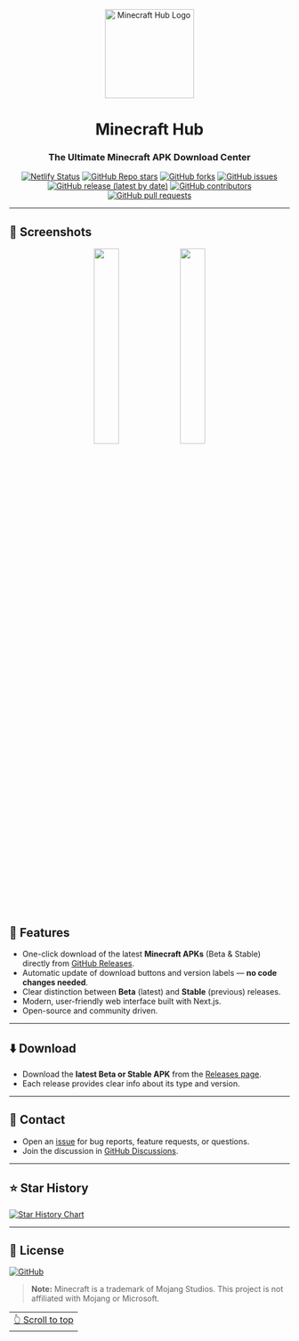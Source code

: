 <div align="center">

<a href="/">
  <img src="https://ik.imagekit.io/dy44khd73/logo.jpg?updatedAt=1749897563233" width="160" height="160" align="center" alt="Minecraft Hub Logo">
</a>

# Minecraft Hub

### The Ultimate Minecraft APK Download Center

[![Netlify Status](https://api.netlify.com/api/v1/badges/68b21e10-91e8-462b-94d2-dd19348451eb/deploy-status)](https://app.netlify.com/projects/the-minecraft-hub/deploys)
[![GitHub Repo stars](https://img.shields.io/github/stars/HexaGhost-09/minecraft-hub?style=flat&logo=github)](https://github.com/HexaGhost-09/minecraft-hub/stargazers)
[![GitHub forks](https://img.shields.io/github/forks/HexaGhost-09/minecraft-hub?style=flat&logo=github)](https://github.com/HexaGhost-09/minecraft-hub/network)
[![GitHub issues](https://img.shields.io/github/issues/HexaGhost-09/minecraft-hub)](https://github.com/HexaGhost-09/minecraft-hub/issues)
[![GitHub release (latest by date)](https://img.shields.io/github/v/release/HexaGhost-09/minecraft-hub)](https://github.com/HexaGhost-09/minecraft-hub/releases)
[![GitHub contributors](https://img.shields.io/github/contributors/HexaGhost-09/minecraft-hub)](https://github.com/HexaGhost-09/minecraft-hub/graphs/contributors)
[![GitHub pull requests](https://img.shields.io/github/issues-pr/HexaGhost-09/minecraft-hub)](https://github.com/HexaGhost-09/minecraft-hub/pulls)

</div>

---

## 📱 Screenshots

<div align="center">
  <img src="https://ik.imagekit.io/dy44khd73/The%20Minecraft%20Hub/Screenshot_2025-06-14-16-10-41-488-edit_com.android.chrome.jpg?updatedAt=1749897734862" width="30%" />
  <img src="https://ik.imagekit.io/dy44khd73/The%20Minecraft%20Hub/Screenshot_2025-06-14-16-11-26-409-edit_com.android.chrome.jpg?updatedAt=1749897740996" width="30%" />
  <!-- Add more screenshots as needed -->
</div>

<br>

## 📖 Features

- One-click download of the latest **Minecraft APKs** (Beta & Stable) directly from [GitHub Releases](https://github.com/HexaGhost-09/minecraft-hub/releases).
- Automatic update of download buttons and version labels — **no code changes needed**.
- Clear distinction between **Beta** (latest) and **Stable** (previous) releases.
- Modern, user-friendly web interface built with Next.js.
- Open-source and community driven.

---

## ⬇️ Download

- Download the **latest Beta or Stable APK** from the [Releases page](https://github.com/HexaGhost-09/minecraft-hub/releases).
- Each release provides clear info about its type and version.

---

## 💬 Contact

- Open an [issue](https://github.com/HexaGhost-09/minecraft-hub/issues) for bug reports, feature requests, or questions.
- Join the discussion in [GitHub Discussions](https://github.com/HexaGhost-09/minecraft-hub/discussions).

---

## ⭐️ Star History

[![Star History Chart](https://api.star-history.com/svg?repos=HexaGhost-09/minecraft-hub&type=Timeline)](https://star-history.com/#HexaGhost-09/minecraft-hub&Timeline)

---

## 📃 License

[![GitHub](https://img.shields.io/github/license/HexaGhost-09/minecraft-hub?style=for-the-badge)](https://github.com/HexaGhost-09/minecraft-hub/blob/main/LICENSE)

> **Note:** Minecraft is a trademark of Mojang Studios. This project is not affiliated with Mojang or Microsoft.

<div align="right">
<table><td>
<a href="#start-of-content">👆 Scroll to top</a>
</td></table>
</div>
